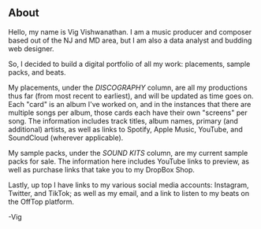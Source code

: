 ## About

Hello, my name is Vig Vishwanathan. I am a music producer and composer based out of the NJ and MD area, 
but I am also a data analyst and budding web designer.

So, I decided to build a digital portfolio of all my work: placements, sample packs, and beats.

My placements, under the *DISCOGRAPHY* column, are all my productions thus far (from most recent to earliest), and will be updated as time goes on.
Each "card" is an album I've worked on, and in the instances that there are multiple songs per album, those cards each have their own "screens" per song.
The information includes track titles, album names, primary (and additional) artists, as well as links to Spotify, Apple Music, YouTube, and SoundCloud (wherever applicable).

My sample packs, under the *SOUND KITS* column, are my current sample packs for sale.
The information here includes YouTube links to preview, as well as purchase links that take you to my DropBox Shop.

Lastly, up top I have links to my various social media accounts: Instagram, Twitter, and TikTok; as well as my email, and a link to listen to my beats on the OffTop platform.

-Vig
